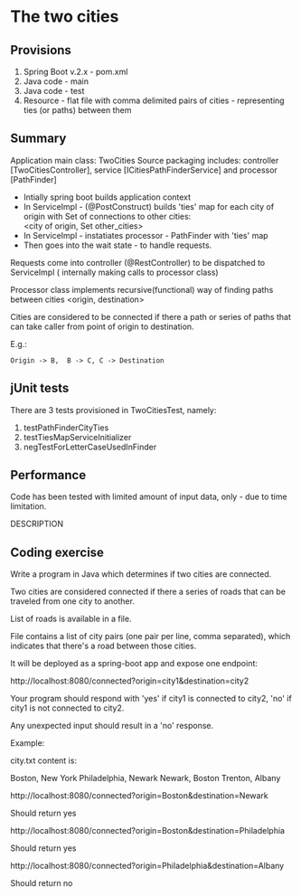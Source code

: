 # The two cities 

Provisions
----------
1. Spring Boot v.2.x - pom.xml 
2. Java code - main
3. Java code - test
4. Resource - flat file with comma delimited pairs of cities - representing ties (or paths) between them


Summary
-------
Application main class:  TwoCities
Source packaging includes: controller [TwoCitiesController], service [ICitiesPathFinderService] and processor [PathFinder]


- Intially spring boot builds application context 
- In ServiceImpl - (@PostConstruct) builds 'ties' map for each city of origin with Set of connections to other cities:  
  <city of origin, Set <String> other_cities>
- In ServiceImpl - instatiates processor - PathFinder with 'ties' map
- Then goes into the wait state - to handle requests.

Requests come into controller (@RestController) to be dispatched to ServiceImpl ( internally making 
calls to processor class)

Processor class implements recursive(functional) way of finding paths between cities <origin, destination>

Cities are considered to be connected if there a path or  series of paths that can take caller 
from point of origin to destination.

E.g.:

	Origin -> B,  B -> C, C -> Destination


jUnit tests
------------
There are 3 tests provisioned in TwoCitiesTest, namely:
1. testPathFinderCityTies
2. testTiesMapServiceInitializer
3. negTestForLetterCaseUsedInFinder

 

Performance
-----------
Code has been tested with limited amount of input data, 
only - due to time limitation.


DESCRIPTION


Coding exercise
---------------

Write a program in Java which determines if two cities are connected.

Two cities are considered connected if there a series of roads that can be traveled 
from one city to another.
 

List of roads is available in a file.

File contains a list of city pairs (one pair per line, comma separated), 
which indicates that there's a road between those cities.

 

It will be deployed as a spring-boot app and expose one endpoint:

http://localhost:8080/connected?origin=city1&destination=city2
 

Your program should respond with 'yes' if city1 is connected to city2, 'no' if city1 is not connected to city2.

Any unexpected input should result in a 'no' response.
 

Example:

city.txt content is:

Boston, New York
Philadelphia, Newark
Newark, Boston
Trenton, Albany

 

http://localhost:8080/connected?origin=Boston&destination=Newark

Should return yes

http://localhost:8080/connected?origin=Boston&destination=Philadelphia

Should return yes

http://localhost:8080/connected?origin=Philadelphia&destination=Albany

Should return no
